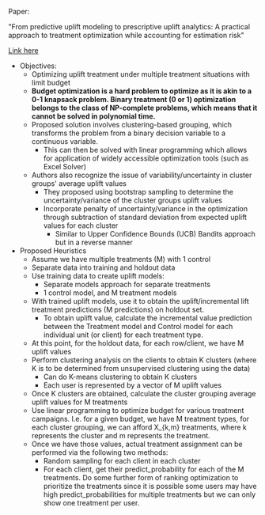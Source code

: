 Paper:

"From predictive uplift modeling to prescriptive uplift analytics:
A practical approach to treatment optimization while accounting for estimation risk"

[Link here](https://sci-hub.se/10.1057/jma.2015.5)

- Objectives:
    - Optimizing uplift treatment under multiple treatment situations with limit budget
    - __Budget optimization is a hard problem to optimize as it is akin to a 0-1 knapsack problem. Binary treatment (0 or 1) optimization belongs to the class of NP-complete problems, which means that it cannot be solved in polynomial time.__
    - Proposed solution involves clustering-based grouping, which transforms the problem from a binary decision variable to a continuous variable. 
        - This can then be solved with linear programming which allows for application of widely accessible optimization tools (such as Excel Solver)
    - Authors also recognize the issue of variability/uncertainty in cluster groups' average uplift values
        - They proposed using bootstrap sampling to determine the uncertainty/variance of the cluster groups uplift values
        - Incorporate penalty of uncertainty/variance in the optimization through subtraction of standard deviation from expected uplift values for each cluster
            - Similar to Upper Confidence Bounds (UCB) Bandits approach but in a reverse manner
- Proposed Heuristics
    - Assume we have multiple treatments (M) with 1 control
    - Separate data into training and holdout data
    - Use training data to create uplift models:
        - Separate models approach for separate treatments
        - 1 control model, and M treatment models
    - With trained uplift models, use it to obtain the uplift/incremental lift treatment predictions (M predictions) on holdout set.
        - To obtain uplift value, calculate the incremental value prediction between the Treatment model and Control model for each individual unit (or client) for each treatment type.
    - At this point, for the holdout data, for each row/client, we have M uplift values
    - Perform clustering analysis on the clients to obtain K clusters (where K is to be determined from unsupervised clustering using the data)
        - Can do K-means clustering to obtain K clusters
        - Each user is represented by a vector of M uplift values
    - Once K clusters are obtained, calculate the cluster grouping average uplift values for M treatments
    - Use linear programming to optimize budget for various treatment campaigns. I.e. for a given budget, we have M treatment types, for each cluster grouping, we can afford X_{k,m} treatments, where k represents the cluster and m represents the treatment.
    - Once we have those values, actual treatment assignment can be performed via the following two methods:
        - Random sampling for each client in each cluster
        - For each client, get their predict_probability for each of the M treatments. Do some further form of ranking optimization to prioritize the treatments since it is possible some users may have high predict_probabilities for multiple treatments but we can only show one treatment per user.

